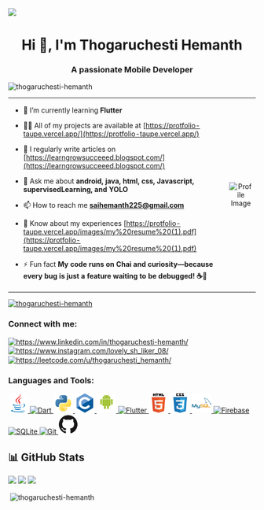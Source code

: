 <img src="https://github.com/user-attachments/assets/a96549fe-8966-472e-b952-616f3a6bcf63">
<h1 align="center">Hi 👋, I'm Thogaruchesti Hemanth</h1>
<h3 align="center">A passionate Mobile Developer</h3>

<p align="left"> <img src="https://komarev.com/ghpvc/?username=thogaruchesti-hemanth&label=Profile%20views&color=0e75b6&style=flat" alt="thogaruchesti-hemanth" /> </p>


<table style="border-collapse: collapse; border: none;">
  <tr>
    <td style="border: none;">

- 🌱 I’m currently learning **Flutter**

- 👨‍💻 All of my projects are available at [https://protfolio-taupe.vercel.app/](https://protfolio-taupe.vercel.app/)

- 📝 I regularly write articles on [https://learngrowsucceeed.blogspot.com/](https://learngrowsucceeed.blogspot.com/)

- 💬 Ask me about **android, java, html, css, Javascript, supervisedLearning, and YOLO**

- 📫 How to reach me **saihemanth225@gmail.com**

- 📄 Know about my experiences [https://protfolio-taupe.vercel.app/images/my%20resume%20(1).pdf](https://protfolio-taupe.vercel.app/images/my%20resume%20(1).pdf)

- ⚡ Fun fact **My code runs on Chai and curiosity—because every bug is just a feature waiting to be debugged! ☕🐞**

    </td>
    <td style="border: none; text-align: center;">
      <img src="https://github.com/user-attachments/assets/96929017-04c3-4921-9ba4-578e04cd729c" alt="Profile Image" width="250" />
    </td>
  </tr>
</table>



  <p align="left"> <a href="https://github.com/ryo-ma/github-profile-trophy"><img src="https://github-profile-trophy.vercel.app/?username=thogaruchesti-hemanth" alt="thogaruchesti-hemanth" /></a> </p>
<h3 align="left">Connect with me:</h3>
<p align="left">
<a href="https://linkedin.com/in/https://www.linkedin.com/in/thogaruchesti-hemanth/" target="blank"><img align="center" src="https://raw.githubusercontent.com/rahuldkjain/github-profile-readme-generator/master/src/images/icons/Social/linked-in-alt.svg" alt="https://www.linkedin.com/in/thogaruchesti-hemanth/" height="30" width="40" /></a>
<a href="https://instagram.com/https://www.instagram.com/lovely_sh_liker_08/" target="blank"><img align="center" src="https://raw.githubusercontent.com/rahuldkjain/github-profile-readme-generator/master/src/images/icons/Social/instagram.svg" alt="https://www.instagram.com/lovely_sh_liker_08/" height="30" width="40" /></a>
<a href="https://www.leetcode.com/https://leetcode.com/u/thogaruchesti_hemanth/" target="blank"><img align="center" src="https://raw.githubusercontent.com/rahuldkjain/github-profile-readme-generator/master/src/images/icons/Social/leet-code.svg" alt="https://leetcode.com/u/thogaruchesti_hemanth/" height="30" width="40" /></a>
</p>

<h3 align="left">Languages and Tools:</h3>

<span align="left">
  <!-- Programming Languages -->
  <a href="https://www.java.com" target="_blank" rel="noreferrer">
    <img src="https://raw.githubusercontent.com/devicons/devicon/master/icons/java/java-original.svg" alt="Java" width="40" height="40"/>
  </a>
  <a href="https://dart.dev" target="_blank" rel="noreferrer">
    <img src="https://www.vectorlogo.zone/logos/dartlang/dartlang-icon.svg" alt="Dart" width="40" height="40"/>
  </a>
  <a href="https://www.python.org" target="_blank" rel="noreferrer">
    <img src="https://raw.githubusercontent.com/devicons/devicon/master/icons/python/python-original.svg" alt="Python" width="40" height="40"/>
  </a>
  <a href="https://www.cprogramming.com/" target="_blank" rel="noreferrer">
    <img src="https://raw.githubusercontent.com/devicons/devicon/master/icons/c/c-original.svg" alt="C" width="40" height="40"/>
  </a>

  <!-- Mobile Development -->
  <a href="https://developer.android.com" target="_blank" rel="noreferrer">
    <img src="https://raw.githubusercontent.com/devicons/devicon/master/icons/android/android-original-wordmark.svg" alt="Android" width="40" height="40"/>
  </a>
  <a href="https://flutter.dev" target="_blank" rel="noreferrer">
    <img src="https://www.vectorlogo.zone/logos/flutterio/flutterio-icon.svg" alt="Flutter" width="40" height="40"/>
  </a>

  <!-- Web Development -->
  <a href="https://www.w3.org/html/" target="_blank" rel="noreferrer">
    <img src="https://raw.githubusercontent.com/devicons/devicon/master/icons/html5/html5-original-wordmark.svg" alt="HTML5" width="40" height="40"/>
  </a>
  <a href="https://www.w3schools.com/css/" target="_blank" rel="noreferrer">
    <img src="https://raw.githubusercontent.com/devicons/devicon/master/icons/css3/css3-original-wordmark.svg" alt="CSS3" width="40" height="40"/>
  </a>

  <!-- Databases -->
  <a href="https://www.mysql.com/" target="_blank" rel="noreferrer">
    <img src="https://raw.githubusercontent.com/devicons/devicon/master/icons/mysql/mysql-original-wordmark.svg" alt="MySQL" width="40" height="40"/>
  </a>
  <a href="https://firebase.google.com/" target="_blank" rel="noreferrer">
    <img src="https://www.vectorlogo.zone/logos/firebase/firebase-icon.svg" alt="Firebase" width="40" height="40"/>
  </a>
  <a href="https://www.sqlite.org/" target="_blank" rel="noreferrer">
    <img src="https://www.vectorlogo.zone/logos/sqlite/sqlite-icon.svg" alt="SQLite" width="40" height="40"/>
  </a>

  <!-- Version Control & Collaboration -->
  <a href="https://git-scm.com/" target="_blank" rel="noreferrer">
    <img src="https://www.vectorlogo.zone/logos/git-scm/git-scm-icon.svg" alt="Git" width="40" height="40"/>
  </a>
  <a href="https://github.com/" target="_blank" rel="noreferrer">
    <img src="https://raw.githubusercontent.com/devicons/devicon/master/icons/github/github-original.svg" alt="GitHub" width="40" height="40"/>
  </a>
</span>

<p></p>
<p></p>

## 📊 GitHub Stats

<p align="left">
  <img src="https://github-readme-stats.vercel.app/api?username=thogaruchesti-hemanth&show_icons=true&theme=radical&count_private=true" />
  <img src="https://github-readme-stats.vercel.app/api/top-langs/?username=thogaruchesti-hemanth&layout=compact&theme=radical" />
  <img src="https://streak-stats.demolab.com/?user=thogaruchesti-hemanth&theme=radical&hide_border=false" />
</p>

<p>&nbsp;<img align="center" src="https://github-readme-stats.vercel.app/api?username=thogaruchesti-hemanth&show_icons=true&locale=en" alt="thogaruchesti-hemanth" /></p>
